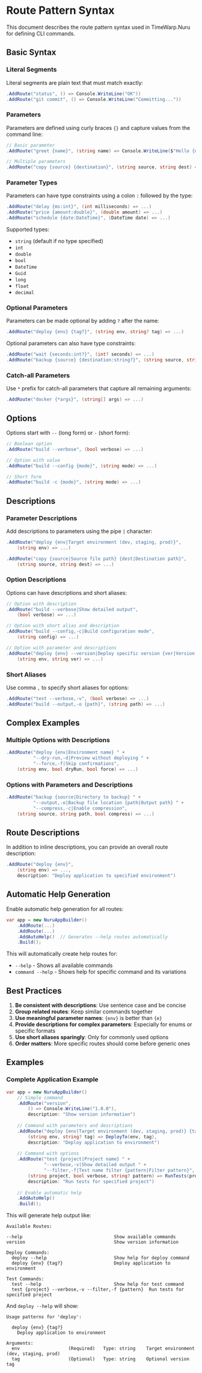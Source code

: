 # Route Pattern Syntax

This document describes the route pattern syntax used in TimeWarp.Nuru for defining CLI commands.

## Basic Syntax

### Literal Segments

Literal segments are plain text that must match exactly:

```csharp
.AddRoute("status", () => Console.WriteLine("OK"))
.AddRoute("git commit", () => Console.WriteLine("Committing..."))
```

### Parameters

Parameters are defined using curly braces `{}` and capture values from the command line:

```csharp
// Basic parameter
.AddRoute("greet {name}", (string name) => Console.WriteLine($"Hello {name}"))

// Multiple parameters
.AddRoute("copy {source} {destination}", (string source, string dest) => ...)
```

### Parameter Types

Parameters can have type constraints using a colon `:` followed by the type:

```csharp
.AddRoute("delay {ms:int}", (int milliseconds) => ...)
.AddRoute("price {amount:double}", (double amount) => ...)
.AddRoute("schedule {date:DateTime}", (DateTime date) => ...)
```

Supported types:
- `string` (default if no type specified)
- `int`
- `double`
- `bool`
- `DateTime`
- `Guid`
- `long`
- `float`
- `decimal`

### Optional Parameters

Parameters can be made optional by adding `?` after the name:

```csharp
.AddRoute("deploy {env} {tag?}", (string env, string? tag) => ...)
```

Optional parameters can also have type constraints:

```csharp
.AddRoute("wait {seconds:int?}", (int? seconds) => ...)
.AddRoute("backup {source} {destination:string?}", (string source, string? destination) => ...)
```

### Catch-all Parameters

Use `*` prefix for catch-all parameters that capture all remaining arguments:

```csharp
.AddRoute("docker {*args}", (string[] args) => ...)
```

## Options

Options start with `--` (long form) or `-` (short form):

```csharp
// Boolean option
.AddRoute("build --verbose", (bool verbose) => ...)

// Option with value
.AddRoute("build --config {mode}", (string mode) => ...)

// Short form
.AddRoute("build -c {mode}", (string mode) => ...)
```

## Descriptions

### Parameter Descriptions

Add descriptions to parameters using the pipe `|` character:

```csharp
.AddRoute("deploy {env|Target environment (dev, staging, prod)}", 
    (string env) => ...)

.AddRoute("copy {source|Source file path} {dest|Destination path}", 
    (string source, string dest) => ...)
```

### Option Descriptions

Options can have descriptions and short aliases:

```csharp
// Option with description
.AddRoute("build --verbose|Show detailed output", 
    (bool verbose) => ...)

// Option with short alias and description
.AddRoute("build --config,-c|Build configuration mode", 
    (string config) => ...)

// Option with parameter and descriptions
.AddRoute("deploy {env} --version|Deploy specific version {ver|Version tag}", 
    (string env, string ver) => ...)
```

### Short Aliases

Use comma `,` to specify short aliases for options:

```csharp
.AddRoute("test --verbose,-v", (bool verbose) => ...)
.AddRoute("build --output,-o {path}", (string path) => ...)
```

## Complex Examples

### Multiple Options with Descriptions

```csharp
.AddRoute("deploy {env|Environment name} " +
          "--dry-run,-d|Preview without deploying " +
          "--force,-f|Skip confirmations",
    (string env, bool dryRun, bool force) => ...)
```

### Options with Parameters and Descriptions

```csharp
.AddRoute("backup {source|Directory to backup} " +
          "--output,-o|Backup file location {path|Output path} " +
          "--compress,-c|Enable compression",
    (string source, string path, bool compress) => ...)
```

## Route Descriptions

In addition to inline descriptions, you can provide an overall route description:

```csharp
.AddRoute("deploy {env}", 
    (string env) => ...,
    description: "Deploy application to specified environment")
```

## Automatic Help Generation

Enable automatic help generation for all routes:

```csharp
var app = new NuruAppBuilder()
    .AddRoute(...)
    .AddRoute(...)
    .AddAutoHelp()  // Generates --help routes automatically
    .Build();
```

This will automatically create help routes for:
- `--help` - Shows all available commands
- `command --help` - Shows help for specific command and its variations

## Best Practices

1. **Be consistent with descriptions**: Use sentence case and be concise
2. **Group related routes**: Keep similar commands together
3. **Use meaningful parameter names**: `{env}` is better than `{e}`
4. **Provide descriptions for complex parameters**: Especially for enums or specific formats
5. **Use short aliases sparingly**: Only for commonly used options
6. **Order matters**: More specific routes should come before generic ones

## Examples

### Complete Application Example

```csharp
var app = new NuruAppBuilder()
    // Simple command
    .AddRoute("version", 
        () => Console.WriteLine("1.0.0"),
        description: "Show version information")
    
    // Command with parameters and descriptions
    .AddRoute("deploy {env|Target environment (dev, staging, prod)} {tag?|Optional version tag}",
        (string env, string? tag) => DeployTo(env, tag),
        description: "Deploy application to environment")
    
    // Command with options
    .AddRoute("test {project|Project name} " +
              "--verbose,-v|Show detailed output " +
              "--filter,-f|Test name filter {pattern|Filter pattern}",
        (string project, bool verbose, string? pattern) => RunTests(project, verbose, pattern),
        description: "Run tests for specified project")
    
    // Enable automatic help
    .AddAutoHelp()
    .Build();
```

This will generate help output like:

```
Available Routes:

--help                                  Show available commands
version                                 Show version information

Deploy Commands:
  deploy --help                         Show help for deploy command
  deploy {env} {tag?}                   Deploy application to environment

Test Commands:  
  test --help                           Show help for test command
  test {project} --verbose,-v --filter,-f {pattern}  Run tests for specified project
```

And `deploy --help` will show:

```
Usage patterns for 'deploy':

  deploy {env} {tag?}
    Deploy application to environment

Arguments:
  env                  (Required)   Type: string    Target environment (dev, staging, prod)
  tag                  (Optional)   Type: string    Optional version tag
```
